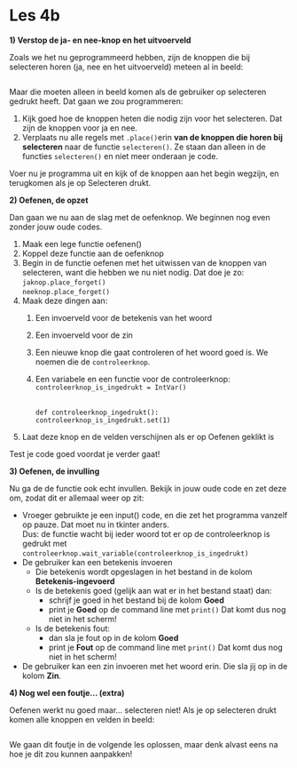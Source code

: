 # Les 4b

**1) Verstop de ja- en nee-knop en het uitvoerveld**

Zoals we het nu geprogrammeerd hebben, zijn de knoppen die bij selecteren horen (ja, nee en het uitvoerveld) meteen al in beeld:

<figure><img src="../../.gitbook/assets/image (1).png" alt=""><figcaption></figcaption></figure>

Maar die moeten alleen in beeld komen als de gebruiker op selecteren gedrukt heeft. Dat gaan we zou programmeren:

1. Kijk goed hoe de knoppen heten die nodig zijn voor het selecteren. Dat zijn de knoppen voor ja en nee.
2. Verplaats nu alle regels met `.place()`erin **van de knoppen die horen bij selecteren** naar de functie `selecteren()`.  Ze staan dan alleen in de functies `selecteren()` en niet meer onderaan je code.

Voer nu je programma uit en kijk of de knoppen aan het begin wegzijn, en terugkomen als je op Selecteren drukt.

&#x20;**2) Oefenen, de opzet**

Dan gaan we nu aan de slag met de oefenknop. We beginnen nog even zonder jouw oude codes.

1. Maak een lege functie oefenen()
2. Koppel deze functie aan de oefenknop
3. Begin in de functie oefenen met het uitwissen van de knoppen van selecteren, want die hebben we nu niet nodig. Dat doe je zo: \
   `jaknop.place_forget()`\
   `neeknop.place_forget()`
4. Maak deze dingen aan:
   1. Een invoerveld voor de betekenis van het woord&#x20;
   2. Een invoerveld voor de zin
   3. Een nieuwe knop die gaat controleren of het woord goed is. We noemen die de `controleerknop`.
   4.  Een variabele en een functie voor de controleerknop:\
       `controleerknop_is_ingedrukt = IntVar()`

       \
       `def controleerknop_ingedrukt():` \
       &#x20;  `controleerknop_is_ingedrukt.set(1)`
5. Laat deze knop en de velden verschijnen als er op Oefenen geklikt is

Test je code goed voordat je verder gaat!

**3) Oefenen, de invulling**

Nu ga de de functie ook echt invullen. Bekijk in jouw oude code en zet deze om, zodat dit er allemaal weer op zit:

* Vroeger gebruikte je een input() code, en die zet het programma vanzelf op pauze. Dat moet nu in tkinter anders. \
  Dus: de functie wacht bij ieder woord tot er op de controleerknop is gedrukt met\
  `controleerknop.wait_variable(controleerknop_is_ingedrukt)`
* De gebruiker kan een betekenis invoeren&#x20;
  * Die betekenis wordt opgeslagen in het bestand in de kolom **Betekenis-ingevoerd**
  * Is de betekenis goed (gelijk aan wat er in het bestand staat) dan:
    * schrijf je goed in het bestand bij de kolom **Goed**
    * print je **Goed** op de command line met `print()` Dat komt dus nog niet in het scherm!
  * Is de betekenis fout:&#x20;
    * dan sla je fout op in de kolom **Goed**
    * print je **Fout** op de command line met `print()` Dat komt dus nog niet in het scherm!
* De gebruiker kan een zin invoeren met het woord erin. Die sla jij op in de kolom **Zin**.

**4) Nog wel een foutje... (extra)**

Oefenen werkt nu goed maar... selecteren niet! Als je op selecteren drukt komen alle knoppen en velden in beeld:

<figure><img src="../../.gitbook/assets/image.png" alt=""><figcaption></figcaption></figure>

We gaan dit foutje in de volgende les oplossen, maar denk alvast eens na hoe je dit zou kunnen aanpakken!&#x20;



